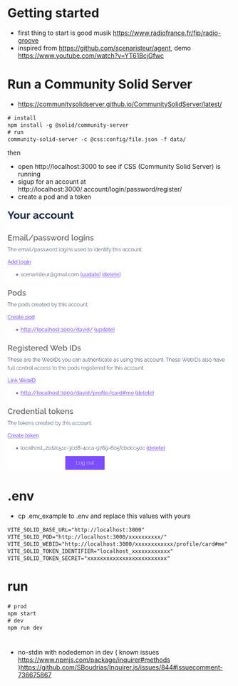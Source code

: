 # Getting started
- first thing to start is good musik https://www.radiofrance.fr/fip/radio-groove
- inspired from https://github.com/scenaristeur/agent, demo https://www.youtube.com/watch?v=YT61BcjGfwc



# Run a Community Solid Server
- https://communitysolidserver.github.io/CommunitySolidServer/latest/
```
# install
npm install -g @solid/community-server
# run
community-solid-server -c @css:config/file.json -f data/
```
then 
- open http://localhost:3000 to see if CSS (Community Solid Server) is running 
- sigup for an account at http://localhost:3000/.account/login/password/register/
- create a pod and a token

![alt text](./doc/images/pod_creation.png)


# .env
- cp .env_example to .env and replace this values with yours

```
VITE_SOLID_BASE_URL="http://localhost:3000"
VITE_SOLID_POD="http://localhost:3000/xxxxxxxxxx/"
VITE_SOLID_WEBID="http://localhost:3000/xxxxxxxxxxxx/profile/card#me"
VITE_SOLID_TOKEN_IDENTIFIER="localhost_xxxxxxxxxxxx"
VITE_SOLID_TOKEN_SECRET="xxxxxxxxxxxxxxxxxxxxxxxxx"
```

# run 

```
# prod 
npm start
# dev 
npm run dev
```


# 
- no-stdin with nodedemon in dev ( known issues https://www.npmjs.com/package/inquirer#methods )https://github.com/SBoudrias/Inquirer.js/issues/844#issuecomment-736675867 